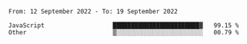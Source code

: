 <!--START_SECTION:waka-->

```text
From: 12 September 2022 - To: 19 September 2022

JavaScript                   ████████████████████████▓   99.15 %
Other                        ▒░░░░░░░░░░░░░░░░░░░░░░░░   00.79 %
```

<!--END_SECTION:waka-->
